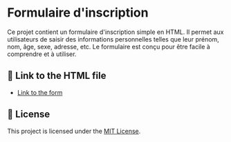 # Formulaire d'inscription

Ce projet contient un formulaire d'inscription simple en HTML. Il permet aux utilisateurs de saisir des informations personnelles telles que leur prénom, nom, âge, sexe, adresse, etc. Le formulaire est conçu pour être facile à comprendre et à utiliser.



## 🚀 Link to the HTML file

- [Link to the form](formulaire-inscription.html)

## 📄 License

This project is licensed under the [MIT License](LICENSE).